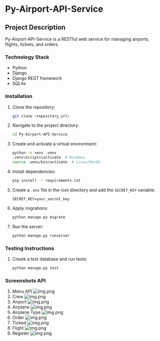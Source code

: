 # Py-Airport-API-Service

## Project Description

Py-Airport-API-Service is a RESTful web service for managing airports, flights, tickets, and orders.

### Technology Stack

- Python
- Django
- Django REST framework
- SQLite

### Installation

1. Clone the repository:
    ```sh
    git clone <repository_url>
    ```

2. Navigate to the project directory:
    ```sh
    cd Py-Airport-API-Service
    ```

3. Create and activate a virtual environment:
    ```sh
    python -m venv .venv
    .venv\Scripts\activate  # Windows
    source .venv/bin/activate  # Linux/MacOS
    ```

4. Install dependencies:
    ```sh
    pip install -r requirements.txt
    ```

5. Create a `.env` file in the root directory and add the `SECRET_KEY` variable:
    ```env
    SECRET_KEY=your_secret_key
    ```

6. Apply migrations:
    ```sh
    python manage.py migrate
    ```

7. Run the server:
    ```sh
    python manage.py runserver
    ```

### Testing Instructions

1. Create a test database and run tests:
    ```sh
    python manage.py test
    ```

### Screenshots API

1. Menu API
   ![img.png](ReadMePhotos/img2.png)
2. Crew
   ![img.png](ReadMePhotos/img.png)
3. Airport
   ![img.png](ReadMePhotos/img3.png)
4. Airplane
   ![img.png](ReadMePhotos/img4.png)
5. Airplane Type
   ![img.png](ReadMePhotos/img5.png)
6. Order
   ![img.png](ReadMePhotos/img6.png)
7. Ticked
   ![img.png](ReadMePhotos/img7.png)
8. Flight
   ![img.png](ReadMePhotos/img8.png)
9. Register
   ![img.png](ReadMePhotos/img9.png)